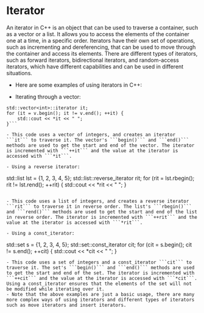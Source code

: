 # Iterator
An iterator in C++ is an object that can be used to traverse a container, such as a vector or a list. It allows you to access the elements of the container one at a time, in a specific order. Iterators have their own set of operations, such as incrementing and dereferencing, that can be used to move through the container and access its elements. There are different types of iterators, such as forward iterators, bidirectional iterators, and random-access iterators, which have different capabilities and can be used in different situations.

- Here are some examples of using iterators in C++:

- Iterating through a vector:
```std::vector<int> v = {1, 2, 3, 4, 5};
std::vector<int>::iterator it;
for (it = v.begin(); it != v.end(); ++it) {
    std::cout << *it << " ";
}```

- This code uses a vector of integers, and creates an iterator ```it``` to traverse it. The vector's ```begin()``` and ```end()``` methods are used to get the start and end of the vector. The iterator is incremented with ```++it``` and the value at the iterator is accessed with ```*it```.

- Using a reverse iterator:
```
std::list<int> lst = {1, 2, 3, 4, 5};
std::list<int>::reverse_iterator rit;
for (rit = lst.rbegin(); rit != lst.rend(); ++rit) {
    std::cout << *rit << " ";
}
```

- This code uses a list of integers, and creates a reverse iterator ```rit``` to traverse it in reverse order. The list's ```rbegin()``` and ```rend()``` methods are used to get the start and end of the list in reverse order. The iterator is incremented with ```++rit``` and the value at the iterator is accessed with ```*rit```.

- Using a const_iterator:
```
std::set<int> s = {1, 2, 3, 4, 5};
std::set<int>::const_iterator cit;
for (cit = s.begin(); cit != s.end(); ++cit) {
    std::cout << *cit << " ";
}
``` 
- This code uses a set of integers and a const_iterator ```cit``` to traverse it. The set's ```begin()``` and ```end()``` methods are used to get the start and end of the set. The iterator is incremented with ```++cit``` and the value at the iterator is accessed with ```*cit```. Using a const_iterator ensures that the elements of the set will not be modified while iterating over it.
- Note that the above examples are just a basic usage, there are many more complex ways of using iterators and different types of iterators such as move iterators and insert iterators.